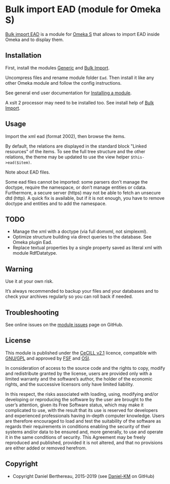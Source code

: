 Bulk import EAD (module for Omeka S)
====================================

[Bulk import EAD] is a module for [Omeka S] that allows to import EAD inside
Omeka and to display them.


Installation
------------

First, install the modules [Generic] and [Bulk Import].

Uncompress files and rename module folder `Ead`. Then install it like any
other Omeka module and follow the config instructions.

See general end user documentation for [Installing a module].

A xslt 2 processor may need to be installed too. See install help of [Bulk Import].


Usage
-----

Import the xml ead (format 2002), then browse the items.

By default, the relations are displayed in the standard block "Linked resources"
of the items. To see the full tree structure and the other relations, the theme
may be updated to use the view helper `$this->ead($item)`.

Note about EAD files.

Some ead files cannot be imported: some parsers don’t manage the doctype,
require the namespace, or don’t manage entities or cdata. Furthermore, a secure
server (https) may not be able to fetch an unsecure dtd (http). A quick fix is
available, but if it is not enough, you have to remove doctype and entities and
to add the namespace.


TODO
----

* Manage the xml with a doctype (via full domxml, not simplexml).
* Optimize structure building via direct queries to the database. See Omeka
  plugin Ead.
* Replace textual properties by a single property saved as literal xml with
  module RdfDatatype.


Warning
-------

Use it at your own risk.

It’s always recommended to backup your files and your databases and to check
your archives regularly so you can roll back if needed.


Troubleshooting
---------------

See online issues on the [module issues] page on GitHub.


License
-------

This module is published under the [CeCILL v2.1] licence, compatible with
[GNU/GPL] and approved by [FSF] and [OSI].

In consideration of access to the source code and the rights to copy, modify and
redistribute granted by the license, users are provided only with a limited
warranty and the software’s author, the holder of the economic rights, and the
successive licensors only have limited liability.

In this respect, the risks associated with loading, using, modifying and/or
developing or reproducing the software by the user are brought to the user’s
attention, given its Free Software status, which may make it complicated to use,
with the result that its use is reserved for developers and experienced
professionals having in-depth computer knowledge. Users are therefore encouraged
to load and test the suitability of the software as regards their requirements
in conditions enabling the security of their systems and/or data to be ensured
and, more generally, to use and operate it in the same conditions of security.
This Agreement may be freely reproduced and published, provided it is not
altered, and that no provisions are either added or removed herefrom.


Copyright
---------

* Copyright Daniel Berthereau, 2015-2019 (see [Daniel-KM] on GitHub)


[Omeka S]: https://omeka.org/s
[Bulk import EAD]: https://github.com/Daniel-KM/Omeka-S-module-BulkImportEAD
[Bulk Import]: https://github.com/Daniel-KM/Omeka-S-module-BulkImport
[Generic]: https://github.com/Daniel-KM/Omeka-S-module-Generic
[Installing a module]: https://omeka.org/s/docs/user-manual/modules/#installing-modules
[module issues]: https://github.com/Daniel-KM/Omeka-S-module-BulkImportEAD/issues
[CeCILL v2.1]: https://www.cecill.info/licences/Licence_CeCILL_V2.1-en.html
[GNU/GPL]: https://www.gnu.org/licenses/gpl-3.0.html
[FSF]: https://www.fsf.org
[OSI]: http://opensource.org
[Daniel-KM]: https://github.com/Daniel-KM "Daniel Berthereau"
